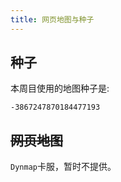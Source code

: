 ```yaml
---
title: 网页地图与种子
---
```


## 种子

本周目使用的地图种子是:

`-3867247870184477193`

## ~~网页地图~~

`Dynmap`卡服，暂时不提供。
